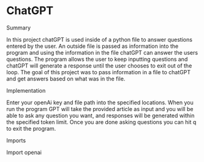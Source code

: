 # ChatGPT
Summary

In this project chatGPT is used inside of a python file to answer questions entered by the user. An outside file is passed as information into the program and using the information in the file chatGPT can answer the users questions. The program allows the user to keep inputting questions and chatGPT will generate a response until the user chooses to exit out of the loop. The goal of this project was to pass information in a file to chatGPT and get answers based on what was in the file.




Implementation

Enter your openAi key and file path into the specified locations. When you run the program GPT will take the provided article as input and you will be able to ask any question you want, and responses will be generated within the specified token limit. Once you are done asking questions you can hit q to exit the program.



Imports

Import openai

